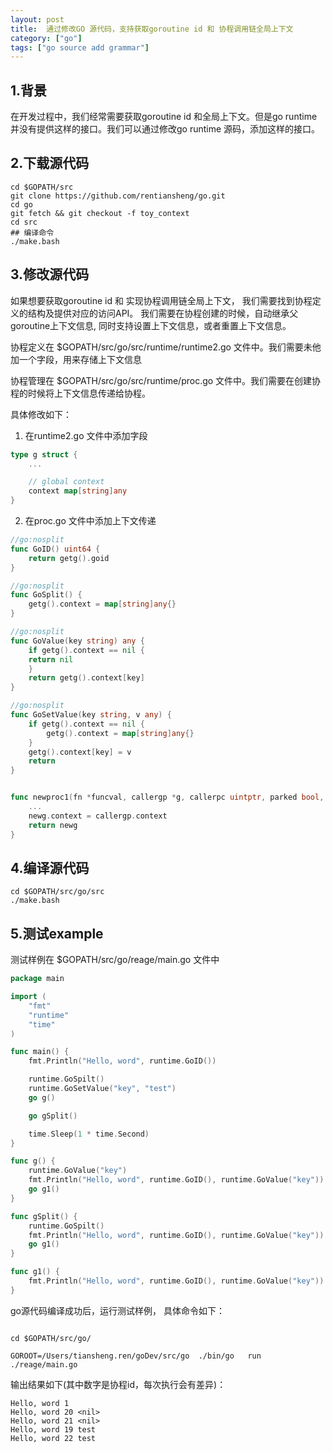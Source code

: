 ```yaml
---
layout: post
title:  通过修改GO 源代码，支持获取goroutine id 和 协程调用链全局上下文
category: ["go"]
tags: ["go source add grammar"]
---
```



## 1.背景

在开发过程中，我们经常需要获取goroutine id 和全局上下文。但是go runtime 并没有提供这样的接口。我们可以通过修改go runtime 源码，添加这样的接口。

## 2.下载源代码

```shell
cd $GOPATH/src
git clone https://github.com/rentiansheng/go.git
cd go
git fetch && git checkout -f toy_context
cd src
## 编译命令
./make.bash
```

## 3.修改源代码

如果想要获取goroutine id 和 实现协程调用链全局上下文， 我们需要找到协程定义的结构及提供对应的访问API。
我们需要在协程创建的时候，自动继承父goroutine上下文信息, 同时支持设置上下文信息，或者重置上下文信息。 

协程定义在 $GOPATH/src/go/src/runtime/runtime2.go 文件中。我们需要未他加一个字段，用来存储上下文信息

协程管理在 $GOPATH/src/go/src/runtime/proc.go 文件中。我们需要在创建协程的时候将上下文信息传递给协程。


具体修改如下：
1. 在runtime2.go 文件中添加字段

```go
type g struct {
	...

	// global context 
	context map[string]any
}

```

2. 在proc.go 文件中添加上下文传递

```go
//go:nosplit
func GoID() uint64 {
    return getg().goid
}

//go:nosplit
func GoSplit() {
    getg().context = map[string]any{}
}

//go:nosplit
func GoValue(key string) any {
    if getg().context == nil {
    return nil
    }
    return getg().context[key]
}

//go:nosplit
func GoSetValue(key string, v any) {
    if getg().context == nil {
        getg().context = map[string]any{}
    }
    getg().context[key] = v
    return
}


func newproc1(fn *funcval, callergp *g, callerpc uintptr, parked bool, waitreason waitReason) *g {
    ...
    newg.context = callergp.context
    return newg
}
```


## 4.编译源代码

```shell
cd $GOPATH/src/go/src
./make.bash
```

## 5.测试example

测试样例在 $GOPATH/src/go/reage/main.go 文件中

```go
package main

import (
	"fmt"
	"runtime"
	"time"
)

func main() {
	fmt.Println("Hello, word", runtime.GoID())

	runtime.GoSpilt()
	runtime.GoSetValue("key", "test")
	go g()

	go gSplit()

	time.Sleep(1 * time.Second)
}

func g() {
	runtime.GoValue("key")
	fmt.Println("Hello, word", runtime.GoID(), runtime.GoValue("key"))
	go g1()
}

func gSplit() {
	runtime.GoSpilt()
	fmt.Println("Hello, word", runtime.GoID(), runtime.GoValue("key"))
	go g1()
}

func g1() {
	fmt.Println("Hello, word", runtime.GoID(), runtime.GoValue("key"))
}

```

go源代码编译成功后，运行测试样例， 具体命令如下：
```shell

cd $GOPATH/src/go/

GOROOT=/Users/tiansheng.ren/goDev/src/go  ./bin/go   run ./reage/main.go

```
输出结果如下(其中数字是协程id，每次执行会有差异)：
```shell
Hello, word 1
Hello, word 20 <nil>
Hello, word 21 <nil>
Hello, word 19 test
Hello, word 22 test
```



